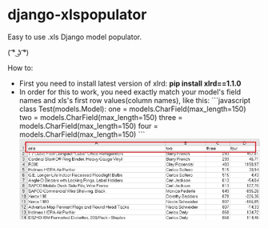 # django-xlspopulator
Easy to use .xls Django model populator. 

( ͡° ͜ʖ ͡°)

How to:
<ul>
  <li>
    First you need to install latest version of xlrd:
    <b>pip install xlrd==1.1.0</b>
  </li>
  <li>In order for this to work, you need exactly match your model's field names and xls's first row values(column names), like this:
    ```javascript
    class Test(models.Model):
      one = models.CharField(max_length=150)
      two = models.CharField(max_length=150)
      three = models.CharField(max_length=150)
      four = models.CharField(max_length=150)
    ```
<img src="https://github.com/bloodwithmilk25/django-xlspopulator/blob/master/col_names.jpg">
